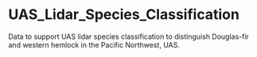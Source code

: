 # UAS_Lidar_Species_Classification
Data to support UAS lidar species classification to distinguish Douglas-fir and western hemlock in the Pacific Northwest, UAS.
